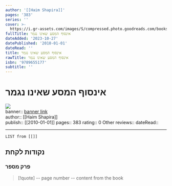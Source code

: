 ```yaml
---
author: '[[Haim Shapira]]'
pages: '383'
series: ''
cover: >-
  https://i.gr-assets.com/images/S/compressed.photo.goodreads.com/books/1340185064l/15713910.jpg
fullTitle: אינסוף המסע שאינו נגמר
dateAdded: '2023-10-27'
datePublished: '2010-01-01'
dateRead: ''
title: אינסוף המסע שאינו נגמר
rawTitle: אינסוף המסע שאינו נגמר
isbn: '9789655177'
subtitle: ''
---
```

# אינסוף המסע שאינו נגמר

![](https:&#x2F;&#x2F;i.gr-assets.com&#x2F;images&#x2F;S&#x2F;compressed.photo.goodreads.com&#x2F;books&#x2F;1340185064l&#x2F;15713910.jpg)  
banner:: [banner link](https:&#x2F;&#x2F;i.gr-assets.com&#x2F;images&#x2F;S&#x2F;compressed.photo.goodreads.com&#x2F;books&#x2F;1340185064l&#x2F;15713910.jpg)  
author:: [[Haim Shapira]]  
publish:: [[2010-01-01]]
pages:: 383
rating:: 0 
Other reviews:: 
dateRead:: 

<hr  style="clear:both"/>



```dataview
LIST from [[]]
```

## נקודות לקחת 

### פרק מספר
> [!quote] -- page number -- 
>  content from the book




```